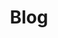 ---
layout: blog
navOrder: 2
title: Blog
permalink: /blog/

heading: A collection of stuff I've written about.
---